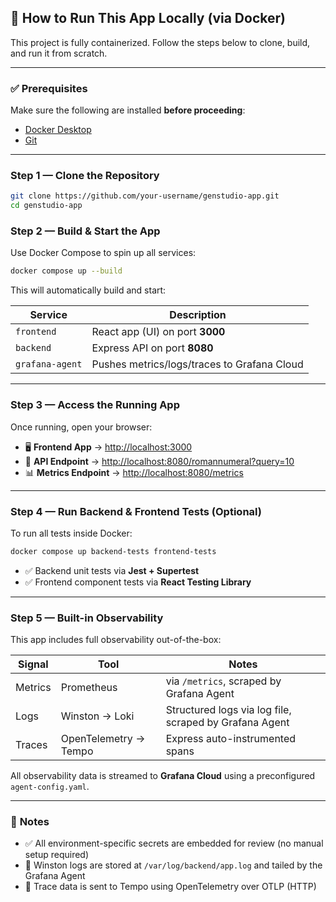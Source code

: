 ## 🚀 How to Run This App Locally (via Docker)

This project is fully containerized. Follow the steps below to clone, build, and run it from scratch.

---

### ✅ Prerequisites

Make sure the following are installed **before proceeding**:

- [Docker Desktop](https://www.docker.com/products/docker-desktop/)
- [Git](https://git-scm.com/downloads)

---

###  Step 1 — Clone the Repository

```bash
git clone https://github.com/your-username/genstudio-app.git
cd genstudio-app
```

###  Step 2 — Build & Start the App

Use Docker Compose to spin up all services:

```bash
docker compose up --build
```

This will automatically build and start:

| Service         | Description                                 |
|-----------------|---------------------------------------------|
| `frontend`      | React app (UI) on port **3000**             |
| `backend`       | Express API on port **8080**                |
| `grafana-agent` | Pushes metrics/logs/traces to Grafana Cloud |

---

### **Step 3 — Access the Running App**

Once running, open your browser:

- 🖥️ **Frontend App** → [http://localhost:3000](http://localhost:3000)
- 🧠 **API Endpoint** → [http://localhost:8080/romannumeral?query=10](http://localhost:8080/romannumeral?query=10)
- 📊 **Metrics Endpoint** → [http://localhost:8080/metrics](http://localhost:8080/metrics)

---

### **Step 4 — Run Backend & Frontend Tests (Optional)**

To run all tests inside Docker:

```bash
docker compose up backend-tests frontend-tests
```

- ✅ Backend unit tests via **Jest + Supertest**
- ✅ Frontend component tests via **React Testing Library**

---

###  **Step 5 — Built-in Observability**

This app includes full observability out-of-the-box:

| Signal   | Tool                   | Notes                                                  |
|----------|------------------------|--------------------------------------------------------|
| Metrics  | Prometheus             | via `/metrics`, scraped by Grafana Agent              |
| Logs     | Winston → Loki         | Structured logs via log file, scraped by Grafana Agent |
| Traces   | OpenTelemetry → Tempo  | Express auto-instrumented spans                        |

All observability data is streamed to **Grafana Cloud** using a preconfigured `agent-config.yaml`.

---

### 🧾 **Notes**

- ✅ All environment-specific secrets are embedded for review (no manual setup required)
- 📄 Winston logs are stored at `/var/log/backend/app.log` and tailed by the Grafana Agent
- 🔗 Trace data is sent to Tempo using OpenTelemetry over OTLP (HTTP)

